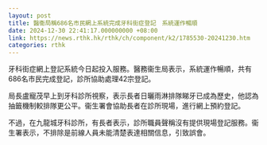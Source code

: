 ```yaml
---
layout: post
title: 醫衞局稱686名市民網上系統完成牙科街症登記　系統運作暢順
date: 2024-12-30 22:41:17.000000000 +08:00
link: https://news.rthk.hk/rthk/ch/component/k2/1785530-20241230.htm
categories: rthk
---
```


牙科街症網上登記系統今日起投入服務。醫務衞生局表示，系統運作暢順，共有686名市民完成登記，診所協助處理42宗登記。

局長盧寵茂早上到牙科診所視察，表示長者日曬雨淋排隊睇牙已成為歷史，他認為抽籤機制較排隊更公平。衞生署會協助長者在診所現場，進行網上預約登記。

不過，在九龍城牙科診所，有長者表示，診所職員聲稱沒有提供現場登記服務。衞生署表示，不排除是前線人員未能清楚表達相關信息，引致誤會。
